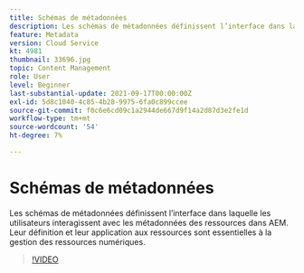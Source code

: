 ```yaml
---
title: Schémas de métadonnées
description: Les schémas de métadonnées définissent l’interface dans laquelle les utilisateurs interagissent avec les métadonnées des ressources dans AEM. Leur définition et leur application aux ressources sont essentielles à la gestion des ressources numériques.
feature: Metadata
version: Cloud Service
kt: 4981
thumbnail: 33696.jpg
topic: Content Management
role: User
level: Beginner
last-substantial-update: 2021-09-17T00:00:00Z
exl-id: 5d8c1040-4c85-4b28-9975-6fa0c899ccee
source-git-commit: f0c6e6cd09c1a2944de667d9f14a2d87d3e2fe1d
workflow-type: tm+mt
source-wordcount: '54'
ht-degree: 7%

---
```


# Schémas de métadonnées

Les schémas de métadonnées définissent l’interface dans laquelle les utilisateurs interagissent avec les métadonnées des ressources dans AEM. Leur définition et leur application aux ressources sont essentielles à la gestion des ressources numériques.

>[!VIDEO](https://video.tv.adobe.com/v/33696/?quality=12&learn=on&hidetitle=true)
